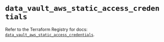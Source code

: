# `data_vault_aws_static_access_credentials`

Refer to the Terraform Registry for docs: [`data_vault_aws_static_access_credentials`](https://registry.terraform.io/providers/hashicorp/vault/5.2.1/docs/data-sources/aws_static_access_credentials).
